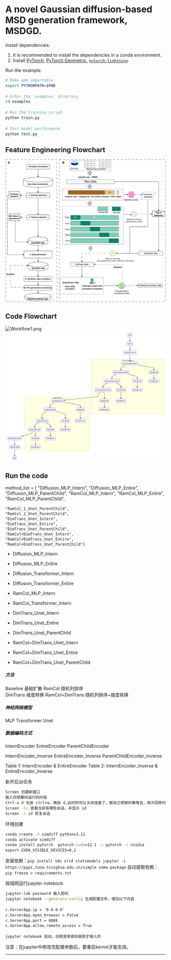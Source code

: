 
# A novel Gaussian diffusion-based MSD generation framework, MSDGD.
Install dependencies:

1. It is recommended to install the dependencies in a conda environment.
2. Install [PyTorch](https://pytorch.org/), [PyTorch Geometric](https://pytorch-geometric.readthedocs.io/en/latest/), [`pytorch-lightning`](https://www.pytorchlightning.ai/index.html).

Run the example:

```bash
# Make gmm importable
export PYTHONPATH=$PWD

# Enter the `examples` directory
cd examples

# Run the training script
python train.py

# Test model performance
python test.py
```



## Feature Engineering Flowchart
![feature_engineering.png](feature_engineering.png)

## Code Flowchart

![Workflow1.png](Workflow1.png)
![Workflow2.png](Workflow2.png)

## Run the code


method_list = [
    "Diffusion_MLP_Intern", 
    "Diffusion_MLP_Entire",
    "Diffusion_MLP_ParentChild", 
    "RamCol_MLP_Intern", 
    "RamCol_MLP_Entire", 
    "RamCol_MLP_ParentChild",
    
    "RamCol_1_Unet_ParentChild",
    "RamCol_2_Unet_ParentChild",
    "DimTrans_Unet_Intern", 
    "DimTrans_Unet_Entire", 
    "DimTrans_Unet_ParentChild",
    "RamCol+DimTrans_Unet_Intern", 
    "RamCol+DimTrans_Unet_Entire",
    "RamCol+DimTrans_Unet_ParentChild"]


- Diffusion_MLP_Intern
- Diffusion_MLP_Entire
- Diffusion_Transformer_Intern
- Diffusion_Transformer_Entire

- RamCol_MLP_Intern
- RamCol_Transformer_Intern

- DimTrans_Unet_Intern
- DimTrans_Unet_Entire
- DimTrans_Unet_ParentChild

- RamCol+DimTrans_Unet_Intern
- RamCol+DimTrans_Unet_Entire
- RamCol+DimTrans_Unet_ParentChild

##### 方法
Baseline 基础扩散
RamCol 随机列排序  
DimTrans 维度转换
RamCol+DimTrans 随机列排序+维度转换

##### 神经网络模型
MLP
Transformer
Unet

##### 数据编码方式
InternEncoder
EntireEncoder
ParentChildEncoder

InternEncoder_Inverse
EntireEncoder_Inverse
ParentChildEncoder_Inverse

Table 1: InternEncoder & EntireEncoder
Table 2: InternEncoder_Inverse & EntireEncoder_Inverse



新开后台任务
```cmd
Screen 创建新窗口
输入你想要的运行的内容
Ctrl-a d 先按 ctrl+a，再按 d,此时你可以关闭连接了，做自己想做的事情去，再次回来时通过下面操作可以看到程序一直在运行。
Screen -ls 查看当前有哪些会话，并显示 id
Screen -r id 恢复会话
```
环境创建
```cmd
conda create -n simdiff python=3.11
conda activate simdiff
conda install pytorch  pytorch-cuda=12.1 -c pytorch -c nvidia
export CUDA_VISIBLE_DEVICES=0,1
```

安装依赖：`pip install sdv xlrd statsmodels jupyter -i https://pypi.tuna.tsinghua.edu.cn/simple some-package`
自动提取依赖： `pip freeze > requirements.txt`

局域网运行jupyter notebook
```cmd
jupyter-lab password 输入密码
jupyter notebook --generate-config 生成配置文件，增加以下内容

c.ServerApp.ip = '0.0.0.0'
c.ServerApp.open_browser = False
c.ServerApp.port = 8888
c.ServerApp.allow_remote_access = True

jupyter notebook 启动，远程登录密码是刚才输入的
```
注意：在jupyter中修改完配置参数后，要重启kernel才能生效。

---


